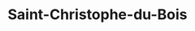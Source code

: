 ---
title: Saint-Christophe-du-Bois
url: /saint-christophe-du-bois/
latitude: 47.029
longitude: -0.944
---